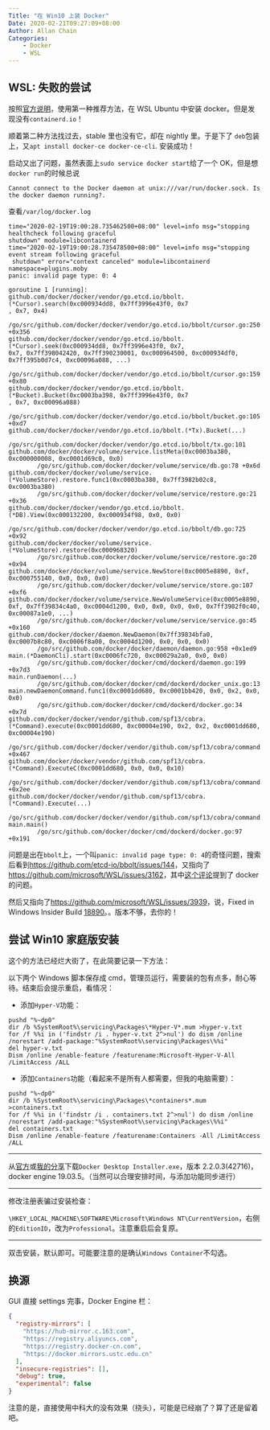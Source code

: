 ```yaml
---
Title: "在 Win10 上装 Docker"
Date: 2020-02-21T09:27:09+08:00
Author: Allan Chain
Categories:
    - Docker
    - WSL
---
```


## WSL: 失败的尝试

按照[官方说明](https://docs.docker.com/install/linux/docker-ce/ubuntu/)，使用第一种推荐方法，在 WSL Ubuntu 中安装 docker。但是发现没有`containerd.io`！

顺着第二种方法找过去，stable 里也没有它，却在 nightly 里。于是下了 `deb`包装上，又`apt install docker-ce docker-ce-cli`. 安装成功！

启动又出了问题，虽然表面上`sudo service docker start`给了一个 OK，但是想`docker run`的时候总说

    Cannot connect to the Docker daemon at unix:///var/run/docker.sock. Is the docker daemon running?.

查看`/var/log/docker.log`

    time="2020-02-19T19:00:28.735462500+08:00" level=info msg="stopping healthcheck following graceful
    shutdown" module=libcontainerd
    time="2020-02-19T19:00:28.735478500+08:00" level=info msg="stopping event stream following graceful
     shutdown" error="context canceled" module=libcontainerd namespace=plugins.moby
    panic: invalid page type: 0: 4
    
    goroutine 1 [running]:
    github.com/docker/docker/vendor/go.etcd.io/bbolt.(*Cursor).search(0xc000934dd8, 0x7ff3996e43f0, 0x7
    , 0x7, 0x4)
            /go/src/github.com/docker/docker/vendor/go.etcd.io/bbolt/cursor.go:250 +0x356
    github.com/docker/docker/vendor/go.etcd.io/bbolt.(*Cursor).seek(0xc000934dd8, 0x7ff3996e43f0, 0x7,
    0x7, 0x7ff398042420, 0x7ff390230001, 0xc000964500, 0xc000934df0, 0x7ff395b0d7c4, 0xc00096a088, ...)
            /go/src/github.com/docker/docker/vendor/go.etcd.io/bbolt/cursor.go:159 +0x80
    github.com/docker/docker/vendor/go.etcd.io/bbolt.(*Bucket).Bucket(0xc0003ba398, 0x7ff3996e43f0, 0x7
    , 0x7, 0xc00096a088)
            /go/src/github.com/docker/docker/vendor/go.etcd.io/bbolt/bucket.go:105 +0xd7
    github.com/docker/docker/vendor/go.etcd.io/bbolt.(*Tx).Bucket(...)
            /go/src/github.com/docker/docker/vendor/go.etcd.io/bbolt/tx.go:101
    github.com/docker/docker/volume/service.listMeta(0xc0003ba380, 0xc000000008, 0xc0001d69c0, 0x0)
            /go/src/github.com/docker/docker/volume/service/db.go:78 +0x6d
    github.com/docker/docker/volume/service.(*VolumeStore).restore.func1(0xc0003ba380, 0x7ff3982b02c8,
    0xc0003ba380)
            /go/src/github.com/docker/docker/volume/service/restore.go:21 +0x36
    github.com/docker/docker/vendor/go.etcd.io/bbolt.(*DB).View(0xc000132200, 0xc000934f98, 0x0, 0x0)
            /go/src/github.com/docker/docker/vendor/go.etcd.io/bbolt/db.go:725 +0x92
    github.com/docker/docker/volume/service.(*VolumeStore).restore(0xc000968320)
            /go/src/github.com/docker/docker/volume/service/restore.go:20 +0x94
    github.com/docker/docker/volume/service.NewStore(0xc0005e8890, 0xf, 0xc000755140, 0x0, 0x0, 0x0)
            /go/src/github.com/docker/docker/volume/service/store.go:107 +0xf6
    github.com/docker/docker/volume/service.NewVolumeService(0xc0005e8890, 0xf, 0x7ff39834c4a0, 0xc0004d1200, 0x0, 0x0, 0x0, 0x0, 0x7ff3982f0c40, 0xc00087a1e0, ...)
            /go/src/github.com/docker/docker/volume/service/service.go:45 +0x160
    github.com/docker/docker/daemon.NewDaemon(0x7ff39834bfa0, 0xc0007b8c80, 0xc0006f8a00, 0xc0004d1200, 0x0, 0x0, 0x0)
            /go/src/github.com/docker/docker/daemon/daemon.go:958 +0x1ed9
    main.(*DaemonCli).start(0xc0006fc720, 0xc00029a2a0, 0x0, 0x0)
            /go/src/github.com/docker/docker/cmd/dockerd/daemon.go:199 +0x7d3
    main.runDaemon(...)
            /go/src/github.com/docker/docker/cmd/dockerd/docker_unix.go:13
    main.newDaemonCommand.func1(0xc0001dd680, 0xc0001bb420, 0x0, 0x2, 0x0, 0x0)
            /go/src/github.com/docker/docker/cmd/dockerd/docker.go:34 +0x7d
    github.com/docker/docker/vendor/github.com/spf13/cobra.(*Command).execute(0xc0001dd680, 0xc00004e190, 0x2, 0x2, 0xc0001dd680, 0xc00004e190)
            /go/src/github.com/docker/docker/vendor/github.com/spf13/cobra/command.go:762 +0x467
    github.com/docker/docker/vendor/github.com/spf13/cobra.(*Command).ExecuteC(0xc0001dd680, 0x0, 0x0, 0x10)
            /go/src/github.com/docker/docker/vendor/github.com/spf13/cobra/command.go:852 +0x2ee
    github.com/docker/docker/vendor/github.com/spf13/cobra.(*Command).Execute(...)
            /go/src/github.com/docker/docker/vendor/github.com/spf13/cobra/command.go:800
    main.main()
            /go/src/github.com/docker/docker/cmd/dockerd/docker.go:97 +0x191

问题是出在`bbolt`上，一个叫`panic: invalid page type: 0: 4`的奇怪问题，搜索后看到<https://github.com/etcd-io/bbolt/issues/144>，又指向了<https://github.com/microsoft/WSL/issues/3162>，其中[这个评论](https://github.com/microsoft/WSL/issues/3162#issuecomment-435109168)提到了 docker 的问题。

然后又指向了<https://github.com/microsoft/WSL/issues/3939>，说，Fixed in Windows Insider Build [18890](https://github.com/MicrosoftDocs/WSL/blob/live/WSL/release-notes.md#build-18890)。。版本不够，去你的！

## 尝试 Win10 家庭版安装

这个的方法已经烂大街了，在此简要记录一下方法：

以下两个 Windows 脚本保存成 cmd，管理员运行，需要装的包有点多，耐心等待。结束后会提示重启，看情况：

- 添加`Hyper-V`功能：

```Batch
pushd "%~dp0"
dir /b %SystemRoot%\servicing\Packages\*Hyper-V*.mum >hyper-v.txt
for /f %%i in ('findstr /i . hyper-v.txt 2^>nul') do dism /online /norestart /add-package:"%SystemRoot%\servicing\Packages\%%i"
del hyper-v.txt
Dism /online /enable-feature /featurename:Microsoft-Hyper-V-All /LimitAccess /ALL
```

- 添加`Containers`功能（看起来不是所有人都需要，但我的电脑需要）：

```Batch
pushd "%~dp0"
dir /b %SystemRoot%\servicing\Packages\*containers*.mum >containers.txt
for /f %%i in ('findstr /i . containers.txt 2^>nul') do dism /online /norestart /add-package:"%SystemRoot%\servicing\Packages\%%i"
del containers.txt
Dism /online /enable-feature /featurename:Containers -All /LimitAccess /ALL
```

---

从[官方](https://download.docker.com/win/stable/Docker%20Desktop%20Installer.exe)或[我的分享](https://disk.pku.edu.cn:443/link/0F0B4E4D080C429E2FCDA25ACE9DB0E6)下载`Docker Desktop Installer.exe`，版本 2.2.0.3(42716)，docker engine 19.03.5。（当然可以合理安排时间，与添加功能同步进行）

---

修改注册表骗过安装检查：

`\HKEY_LOCAL_MACHINE\SOFTWARE\Microsoft\Windows NT\CurrentVersion`，右侧的`EditionID`，改为`Professional`。注意重启后会复原。

---

双击安装，默认即可。可能要注意的是确认`Windows Container`不勾选。

## 换源

GUI 直接 settings 完事，Docker Engine 栏：

```JSON
{
  "registry-mirrors": [
    "https://hub-mirror.c.163.com",
    "https://registry.aliyuncs.com",
    "https://registry.docker-cn.com",
    "https://docker.mirrors.ustc.edu.cn"
  ],
  "insecure-registries": [],
  "debug": true,
  "experimental": false
}
```

注意的是，直接使用中科大的没有效果（挠头），可能是已经崩了？算了还是留着吧。